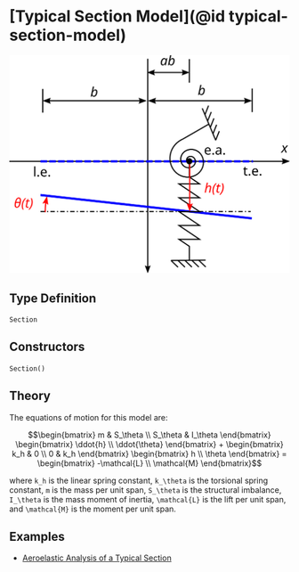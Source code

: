 # [Typical Section Model](@id typical-section-model)

![](../typical-section.svg)

## Type Definition

```@docs
Section
```

## Constructors

```@docs
Section()
```

## Theory

The equations of motion for this model are:
```math
\begin{bmatrix} m & S_\theta \\ S_\theta & I_\theta \end{bmatrix}
\begin{bmatrix} \ddot{h} \\ \ddot{\theta} \end{bmatrix} +
\begin{bmatrix} k_h & 0 \\ 0 & k_h \end{bmatrix}
\begin{bmatrix} h \\ \theta \end{bmatrix} =
\begin{bmatrix} -\mathcal{L} \\ \mathcal{M} \end{bmatrix}
```
where ``k_h`` is the linear spring constant, ``k_\theta`` is the torsional spring constant, ``m`` is the mass per unit span, ``S_\theta`` is the structural imbalance, ``I_\theta`` is the mass moment of inertia, ``\mathcal{L}`` is the lift per unit span, and ``\mathcal{M}`` is the moment per unit span.

## Examples
 - [Aeroelastic Analysis of a Typical Section](@ref)
